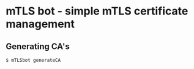 # mTLS bot - simple mTLS certificate management


## Generating CA's

```bash
$ mTLSbot generateCA
```